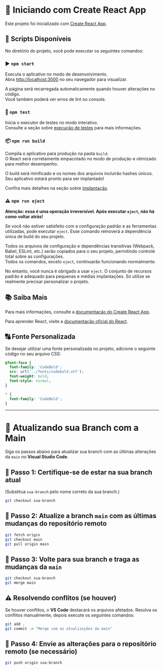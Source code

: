 
# 🚀 Iniciando com Create React App

Este projeto foi inicializado com [Create React App](https://github.com/facebook/create-react-app).

## 📜 Scripts Disponíveis

No diretório do projeto, você pode executar os seguintes comandos:

### ▶️ `npm start`

Executa o aplicativo no modo de desenvolvimento.\
Abra [http://localhost:3000](http://localhost:3000) no seu navegador para visualizar.

A página será recarregada automaticamente quando houver alterações no código.\
Você também poderá ver erros de lint no console.

### 🧪 `npm test`

Inicia o executor de testes no modo interativo.\
Consulte a seção sobre [execução de testes](https://facebook.github.io/create-react-app/docs/running-tests) para mais informações.

### 📦 `npm run build`

Compila o aplicativo para produção na pasta `build`.\
O React será corretamente empacotado no modo de produção e otimizado para melhor desempenho.

O build será minificado e os nomes dos arquivos incluirão hashes únicos.\
Seu aplicativo estará pronto para ser implantado!

Confira mais detalhes na seção sobre [implantação](https://facebook.github.io/create-react-app/docs/deployment).

### ⚠️ `npm run eject`

**Atenção: essa é uma operação irreversível. Após executar `eject`, não há como voltar atrás!**

Se você não estiver satisfeito com a configuração padrão e as ferramentas utilizadas, pode executar `eject`. Esse comando removerá a dependência única de build do seu projeto.

Todos os arquivos de configuração e dependências transitivas (Webpack, Babel, ESLint, etc.) serão copiados para o seu projeto, permitindo controle total sobre as configurações.\
Todos os comandos, exceto `eject`, continuarão funcionando normalmente.

No entanto, você nunca é obrigado a usar `eject`. O conjunto de recursos padrão é adequado para pequenas e médias implantações. Só utilize se realmente precisar personalizar o projeto.

## 📚 Saiba Mais

Para mais informações, consulte a [documentação do Create React App](https://facebook.github.io/create-react-app/docs/getting-started).

Para aprender React, visite a [documentação oficial do React](https://reactjs.org/).

## 🔠 Fonte Personalizada

Se desejar utilizar uma fonte personalizada no projeto, adicione o seguinte código no seu arquivo CSS:

```css
@font-face {
  font-family: 'CodeBold';
  src: url('../fonts/codebold.otf');
  font-weight: bold;
  font-style: normal;
}

* {
  font-family: 'CodeBold';
}
```

---

# 🔄 Atualizando sua Branch com a Main

Siga os passos abaixo para atualizar sua branch com as últimas alterações da `main` no **Visual Studio Code**.

## 📌 Passo 1: Certifique-se de estar na sua branch atual  
(Substitua `sua-branch` pelo nome correto da sua branch.)  

```bash
git checkout sua-branch
```

## 📌 Passo 2: Atualize a branch `main` com as últimas mudanças do repositório remoto  

```bash
git fetch origin
git checkout main
git pull origin main
```

## 📌 Passo 3: Volte para sua branch e traga as mudanças da `main`  

```bash
git checkout sua-branch
git merge main
```

## ⚠️ Resolvendo conflitos (se houver)  
Se houver conflitos, o **VS Code** destacará os arquivos afetados. Resolva os conflitos manualmente, depois execute os seguintes comandos:

```bash
git add .
git commit -m "Merge com as atualizações da main"
```

## 📌 Passo 4: Envie as alterações para o repositório remoto (se necessário)  

```bash
git push origin sua-branch
```




